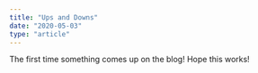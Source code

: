 ```yaml
---
title: "Ups and Downs"
date: "2020-05-03"
type: "article"
---
```


The first time something comes up on the blog! Hope this works!
